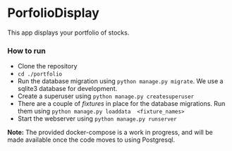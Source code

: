 # PorfolioDisplay
This app displays your portfolio of stocks.

### How to run
- Clone the repository
- ```cd ./portfolio```
- Run the database migration using ```python manage.py migrate```. We use a sqlite3 database for development.
- Create a superuser using ```python manage.py createsuperuser```
- There are a couple of _fixtures_ in place for the database migrations. Run them using ```python manage.py loaddata 
<fixture_names>```
- Start the webserver using ```python manage.py runserver```


**Note:** The provided docker-compose is a work in progress, and will be made available once the code moves to using 
Postgresql.